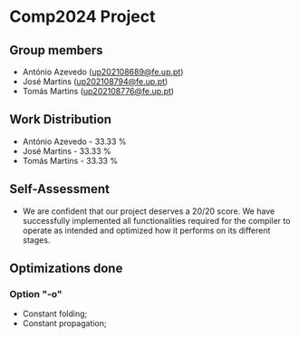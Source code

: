 # Comp2024 Project

## Group members

- António Azevedo (up202108689@fe.up.pt)
- José Martins (up202108794@fe.up.pt)
- Tomás Martins (up202108776@fe.up.pt)

## Work Distribution

- António Azevedo - 33.33 %
- José Martins - 33.33 %
- Tomás Martins - 33.33 %

## Self-Assessment

- We are confident that our project deserves a 20/20 score. We have successfully implemented all functionalities required for the compiler to operate as intended and optimized how it performs on its different stages.

## Optimizations done

### Option "-o"
- Constant folding;
- Constant propagation;